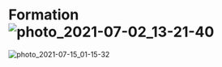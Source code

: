 # Formation![photo_2021-07-02_13-21-40](https://user-images.githubusercontent.com/86233883/125708205-db2665d3-d0ab-4946-b488-773e33684b08.jpg)
![photo_2021-07-15_01-15-32](https://user-images.githubusercontent.com/86233883/125708207-05e694f4-672b-4b9b-aeb7-514c11748939.jpg)
